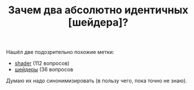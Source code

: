 ﻿---
title: "Зачем два абсолютно идентичных [шейдера]?"
se.owner.user_id: 507516
se.owner.display_name: "nchistov"
se.owner.link: "https://ru.meta.stackoverflow.com/users/507516/nchistov"
se.link: "https://ru.meta.stackoverflow.com/questions/12899/%d0%97%d0%b0%d1%87%d0%b5%d0%bc-%d0%b4%d0%b2%d0%b0-%d0%b0%d0%b1%d1%81%d0%be%d0%bb%d1%8e%d1%82%d0%bd%d0%be-%d0%b8%d0%b4%d0%b5%d0%bd%d1%82%d0%b8%d1%87%d0%bd%d1%8b%d1%85-%d1%88%d0%b5%d0%b9%d0%b4%d0%b5%d1%80%d0%b0"
se.question_id: 12899
se.post_type: question
---
<p>Нашёл две подозрительно похожие метки:</p>
<ul>
<li><a href="https://ru.stackoverflow.com/questions/tagged/shader" class="post-tag" title="показать вопросы с меткой [shader]" aria-label="показать вопросы с меткой [shader]" rel="tag" aria-labelledby="tag-shader-tooltip-container">shader</a> (112 вопросов)</li>
<li><a href="https://ru.stackoverflow.com/questions/tagged/%d1%88%d0%b5%d0%b9%d0%b4%d0%b5%d1%80%d1%8b" class="post-tag" title="показать вопросы с меткой [шейдеры]" aria-label="показать вопросы с меткой [шейдеры]" rel="tag" aria-labelledby="tag-шейдеры-tooltip-container">шейдеры</a> (36 вопросов</li>
</ul>
<p>Думаю их надо синонимизировать (в пользу чего, пока точно не знаю).</p>
